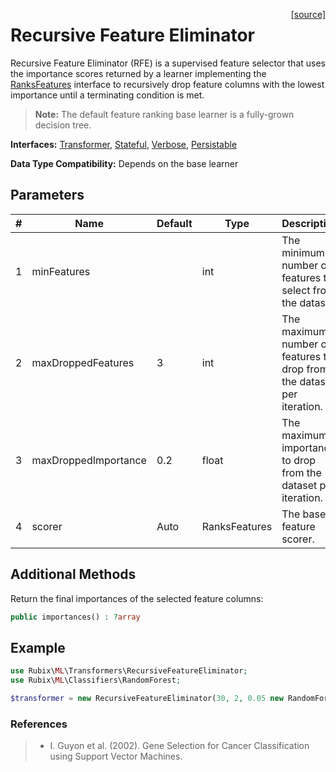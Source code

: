 <span style="float:right;"><a href="https://github.com/RubixML/ML/blob/master/src/Transformers/RecursiveFeatureEliminator.php">[source]</a></span>

# Recursive Feature Eliminator
Recursive Feature Eliminator (RFE) is a supervised feature selector that uses the importance scores returned by a learner implementing the [RanksFeatures](../ranks-features.md) interface to recursively drop feature columns with the lowest importance until a terminating condition is met.

> **Note:** The default feature ranking base learner is a fully-grown decision tree.

**Interfaces:** [Transformer](api.md#transformer), [Stateful](api.md#stateful), [Verbose](../verbose.md), [Persistable](../persistable.md)

**Data Type Compatibility:** Depends on the base learner

## Parameters
| # | Name | Default | Type | Description |
|---|---|---|---|---|
| 1 | minFeatures | | int | The minimum number of features to select from the dataset. |
| 2 | maxDroppedFeatures | 3 | int | The maximum number of features to drop from the dataset per iteration. |
| 3 | maxDroppedImportance | 0.2 | float | The maximum importance to drop from the dataset per iteration. |
| 4 | scorer | Auto | RanksFeatures | The base feature scorer. |

## Additional Methods
Return the final importances of the selected feature columns:
``` php
public importances() : ?array
```

## Example
```php
use Rubix\ML\Transformers\RecursiveFeatureEliminator;
use Rubix\ML\Classifiers\RandomForest;

$transformer = new RecursiveFeatureEliminator(30, 2, 0.05 new RandomForest());
```

### References
>- I. Guyon et al. (2002). Gene Selection for Cancer Classification using Support Vector Machines.
